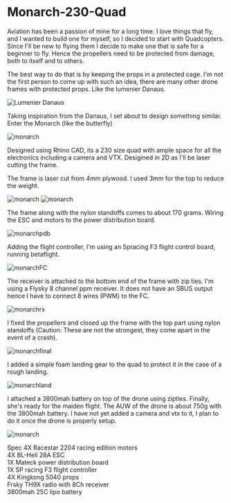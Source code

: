 # Monarch-230-Quad

Aviation has been a passion of mine for a long time. I love things that fly, and I wanted to build one for myself, so I decided to start with Quadcopters. Since I'll be new to flying them I decide to make one that is safe for a beginner to fly. Hence the propellers need to be protected from damage, both to itself and to others. 

The best way to do that is by keeping the props in a protected cage. I'm not the first person to come up with such an idea, there are many other drone frames with protected props. Like the lumenier Danaus.

![Lumenier Danaus](https://user-images.githubusercontent.com/32607702/36538000-e438bd04-17f7-11e8-8b94-3f6a631cde2a.jpg)

Taking inspiration from the Danaus, I set about to design something similar. Enter the Monarch (like the butterfly)

![monarch](https://user-images.githubusercontent.com/32607702/36538106-4942fd5e-17f8-11e8-913d-8cbc4152a469.jpg)

Designed using Rhino CAD, its a 230 size quad with ample space for all the electronics including a camera and VTX. Desigined in 2D as I'll be laser cutting the frame.

The frame is laser cut from 4mm plywood. I used 3mm for the top to reduce the weight. 

![monarch](https://user-images.githubusercontent.com/32607702/36538109-49bfbe02-17f8-11e8-80f3-83edc3b2a1de.jpeg)
![monarch](https://user-images.githubusercontent.com/32607702/36538113-4aaf6a88-17f8-11e8-91ea-69c1d6066ec0.jpeg)

The frame along with the nylon standoffs comes to about 170 grams.
Wiring the ESC and motors to the power distribution board.

![monarchpdb](https://user-images.githubusercontent.com/32607702/36538105-48fd4a0c-17f8-11e8-8874-96bac5494cac.jpeg)

Adding the flight controller, I'm using an Spracing F3 flight control board, running betaflight.

![monarchFC](https://user-images.githubusercontent.com/32607702/36538111-4a37cd98-17f8-11e8-8e12-0d28a0813c6a.jpeg)

The receiver is attached to the bottom end of the frame with zip ties. I'm using a Flysky 8 channel ppm receiver. It does not have an SBUS output hence I have to connect 8 wires (PWM) to the FC.

![monarchrx](https://user-images.githubusercontent.com/32607702/36538115-4b29cfee-17f8-11e8-830a-24e9445d89d9.jpeg)

I fixed the propellers and closed up the frame with the top part using nylon standoffs (Caution: These are not the strongest, they come apart in the event of a crash).

![monarchfinal](https://user-images.githubusercontent.com/32607702/36538114-4aec6c62-17f8-11e8-9c89-5bdfc5550fc8.jpeg)

I added a simple foam landing gear to the quad to protect it in the case of a rough landing.

![monarchland](https://user-images.githubusercontent.com/32607702/36538110-49f956b2-17f8-11e8-8796-05c5098dc207.jpeg)

I attached a 3800mah battery on top of the drone using zipties. Finally, she's ready for the maiden flight. The AUW of the drone is about 750g with the 3800mah battery. I have not yet added a camera and vtx to it, I plan to do it once the drone is properly setup.

![monarch](https://user-images.githubusercontent.com/32607702/36538112-4a758840-17f8-11e8-919b-ef9673d4ddc9.jpeg)

Spec
4X Racestar 2204 racing edition motors  
4X BL-Heli 28A ESC  
1X Mateck power distribution board  
1X SP racing F3 flight controller  
4X Kingkong 5040 props  
Frsky TH9X radio with 8Ch receiver  
3800mah 25C lipo battery  




